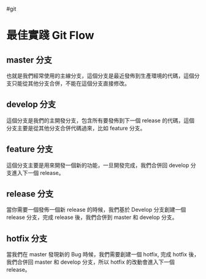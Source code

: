 #git
# 最佳實踐 Git Flow

## **master 分支** 

也就是我們經常使用的主線分支，這個分支是最近發佈到生產環境的代碼，這個分支只能從其他分支合併，不能在這個分支直接修改。

## **develop 分支** 

這個分支是我們的主開發分支，包含所有要發佈到下一個 release 的代碼，這個分支主要是從其他分支合併代碼過來，比如 feature 分支。

## **feature 分支** 

這個分支主要是用來開發一個新的功能，一旦開發完成，我們合併回 develop 分支進入下一個 release。

## **release 分支** 

當你需要一個發佈一個新 release 的時候，我們基於 Develop 分支創建一個 release 分支，完成 release 後，我們合併到 master 和 develop 分支。

## **hotfix 分支** 

當我們在 master 發現新的 Bug 時候，我們需要創建一個 hotfix, 完成 hotfix 後，我們合併回 master 和 develop 分支，所以 hotfix 的改動會進入下一個 release。